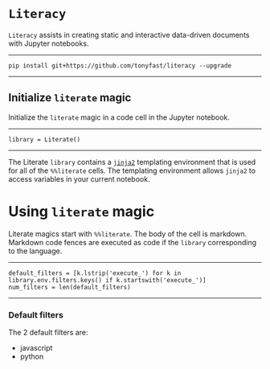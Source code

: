 
<h1><code>Literacy</code></h1><p><code>Literacy</code> assists in creating static and interactive data-driven documents with Jupyter notebooks.</p>
<hr><pre><code class="lang-%%bash">pip install git+https://github.com/tonyfast/literacy --upgrade
</code></pre><hr><h2>Initialize <code>literate</code> magic</h2><p>Initialize the <code>literate</code> magic in a code cell in the Jupyter notebook.</p>
<hr><pre><code class="lang-python">library = Literate()
</code></pre><hr><p>The Literate <code>library</code> contains a <a href=""><code>jinja2</code></a> templating environment
that is used for all of the <code>%%literate</code> cells.  The templating environment allows <code>jinja2</code>
to access variables in your current notebook.</p>

<h1>Using <code>literate</code> magic</h1><p>Literate magics start with <code>%%literate</code>.  The body of the cell is markdown.  Markdown code fences 
are executed as code if the <code>library</code> corresponding to the language.</p>
<hr><pre><code class="lang-python">default_filters = [k.lstrip('execute_') for k in library.env.filters.keys() if k.startswith('execute_')]
num_filters = len(default_filters)
</code></pre><hr><h3>Default filters</h3><p>The 2 default filters are:</p><ul>

<li>javascript</li>

<li>python</li>

</ul>
